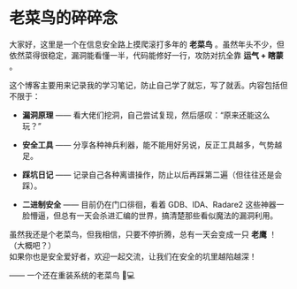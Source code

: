 # **老菜鸟的碎碎念**  

大家好，这里是一个在信息安全路上摸爬滚打多年的 **老菜鸟** 。虽然年头不少，但依然菜得很稳定，漏洞能看懂一半，代码能修好一行，攻防对抗全靠 **运气 + 瞎蒙** 。  

这个博客主要用来记录我的学习笔记，防止自己学了就忘，写了就丢。内容包括但不限于：  

- **漏洞原理** —— 看大佬们挖洞，自己尝试复现，然后感叹：“原来还能这么玩？”  

- **安全工具** —— 分享各种神兵利器，能不能用好另说，反正工具越多，气势越足。

- **踩坑日记** —— 记录自己各种离谱操作，防止以后再踩第二遍（但往往还是会踩）。  

- **二进制安全** —— 目前仍在门口徘徊，看着 GDB、IDA、Radare2 这些神器一脸懵逼，但总有一天会杀进汇编的世界，搞清楚那些看似魔法的漏洞利用。  

虽然我还是个老菜鸟，但我相信，只要不停折腾，总有一天会变成一只 **老鹰** ！（大概吧？）  
如果你也是安全爱好者，欢迎一起交流，让我们在安全的坑里越陷越深！  

—— 一个还在重装系统的老菜鸟 🐤💻  
